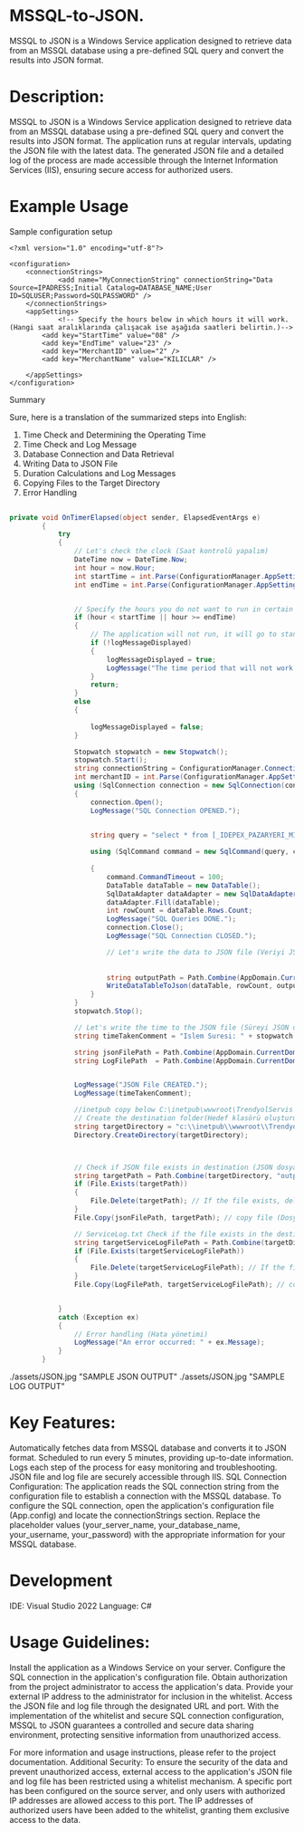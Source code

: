 # MSSQL-to-JSON.
MSSQL to JSON is a Windows Service application designed to retrieve data from an MSSQL database using a pre-defined SQL query and convert the results into JSON format.
 

 
# Description:
MSSQL to JSON is a Windows Service application designed to retrieve data from an MSSQL database using a pre-defined SQL query and convert the results into JSON format. The application runs at regular intervals, updating the JSON file with the latest data. The generated JSON file and a detailed log of the process are made accessible through the Internet Information Services (IIS), ensuring secure access for authorized users.

# Example Usage
Sample configuration setup
```
<?xml version="1.0" encoding="utf-8"?>
 
<configuration>
	<connectionStrings>
	 		<add name="MyConnectionString" connectionString="Data Source=IPADRESS;Initial Catalog=DATABASE_NAME;User ID=SQLUSER;Password=SQLPASSWORD" />
	</connectionStrings>
	<appSettings>
			<!-- Specify the hours below in which hours it will work. (Hangi saat aralıklarında çalışacak ise aşağıda saatleri belirtin.)-->
		<add key="StartTime" value="08" />
		<add key="EndTime" value="23" />
		<add key="MerchantID" value="2" />
		<add key="MerchantName" value="KILICLAR" />
		
	</appSettings>
</configuration>
```

 
Summary

 
 Sure, here is a translation of the summarized steps into English:

1. Time Check and Determining the Operating Time
2. Time Check and Log Message
3. Database Connection and Data Retrieval
4. Writing Data to JSON File
5. Duration Calculations and Log Messages
6. Copying Files to the Target Directory
7. Error Handling

```csharp
 
private void OnTimerElapsed(object sender, ElapsedEventArgs e)
        {
            try
            {
                // Let's check the clock (Saat kontrolü yapalım)
                DateTime now = DateTime.Now;
                int hour = now.Hour;
                int startTime = int.Parse(ConfigurationManager.AppSettings["StartTime"]);
                int endTime = int.Parse(ConfigurationManager.AppSettings["EndTime"]);


                // Specify the hours you do not want to run in certain time intervals here (Belirli saat aralıklarında çalışmasını istemediğiniz saatleri burada belirleyin )
                if (hour < startTime || hour >= endTime)
                {
                    // The application will not run, it will go to standby (Uygulama çalıştırılmayacak, beklemeye geçecek)
                    if (!logMessageDisplayed)
                    {
                        logMessageDisplayed = true;
                        LogMessage("The time period that will not work at certain time intervals. Current Time Waiting...(" + startTime +  endTime + ")");
                    }
                    return;
                }
                else
                {
                 
                    logMessageDisplayed = false;
                }

                Stopwatch stopwatch = new Stopwatch();
                stopwatch.Start();
                string connectionString = ConfigurationManager.ConnectionStrings["MyConnectionString"].ConnectionString;
                int merchantID = int.Parse(ConfigurationManager.AppSettings["MerchantID"]);
                using (SqlConnection connection = new SqlConnection(connectionString))
                {
                    connection.Open();
                    LogMessage("SQL Connection OPENED.");
                

                    string query = "select * from [_IDEPEX_PAZARYERI_MIKRODATA_fark]";

                    using (SqlCommand command = new SqlCommand(query, connection))
             
                    {
                        command.CommandTimeout = 100;
                        DataTable dataTable = new DataTable();
                        SqlDataAdapter dataAdapter = new SqlDataAdapter(command);
                        dataAdapter.Fill(dataTable);
                        int rowCount = dataTable.Rows.Count;
                        LogMessage("SQL Queries DONE.");
                        connection.Close();
                        LogMessage("SQL Connection CLOSED.");

                        // Let's write the data to JSON file (Veriyi JSON dosyasına yazalım)
                         
 
                        string outputPath = Path.Combine(AppDomain.CurrentDomain.BaseDirectory, "output_"+ merchantID + ".json");
                        WriteDataTableToJson(dataTable, rowCount, outputPath, stopwatch.Elapsed.TotalSeconds);
                    }
                }
                stopwatch.Stop();

                // Let's write the time to the JSON file (Süreyi JSON dosyasına yazalım)
                string timeTakenComment = "Islem Suresi: " + stopwatch.Elapsed.TotalSeconds ;

                string jsonFilePath = Path.Combine(AppDomain.CurrentDomain.BaseDirectory, "output_"+ merchantID +".json");
                string LogFilePath  = Path.Combine(AppDomain.CurrentDomain.BaseDirectory, "ServiceLog_" + merchantID + ".txt");


                LogMessage("JSON File CREATED.");
                LogMessage(timeTakenComment);

                //inetpub copy below C:\inetpub\wwwroot\TrendyolServis
                // Create the destination folder(Hedef klasörü oluşturun) (eğer yoksa)
                string targetDirectory = "c:\\inetpub\\wwwroot\\TrendyolServis";
                Directory.CreateDirectory(targetDirectory);



                // Check if JSON file exists in destination (JSON dosyasının hedefte var olup olmadığını kontrol edin)
                string targetPath = Path.Combine(targetDirectory, "output_" + merchantID + ".json");
                if (File.Exists(targetPath))
                {
                    File.Delete(targetPath); // If the file exists, delete it (Dosya varsa silin)
                }
                File.Copy(jsonFilePath, targetPath); // copy file (Dosyayı kopyala)

                // ServiceLog.txt Check if the file exists in the destination (dosyasının hedefte var olup olmadığını kontrol edin)
                string targetServiceLogFilePath = Path.Combine(targetDirectory, "ServiceLog_" + merchantID + ".txt");
                if (File.Exists(targetServiceLogFilePath))
                {
                    File.Delete(targetServiceLogFilePath); // If the file exists, delete it(Dosya varsa silin)
                }
                File.Copy(LogFilePath, targetServiceLogFilePath); // copy file (Dosyayı kopyala)


            }
            catch (Exception ex)
            {
                // Error handling (Hata yönetimi)
                LogMessage("An error occurred: " + ex.Message);
            }
        }
```
 

./assets/JSON.jpg "SAMPLE JSON OUTPUT"
./assets/JSON.jpg "SAMPLE LOG OUTPUT"

# Key Features:

Automatically fetches data from MSSQL database and converts it to JSON format.
Scheduled to run every 5 minutes, providing up-to-date information.
Logs each step of the process for easy monitoring and troubleshooting.
JSON file and log file are securely accessible through IIS.
SQL Connection Configuration: The application reads the SQL connection string from the configuration file to establish a connection with the MSSQL database. To configure the SQL connection, open the application's configuration file (App.config) and locate the connectionStrings section. Replace the placeholder values (your_server_name, your_database_name, your_username, your_password) with the appropriate information for your MSSQL database.

# Development 
IDE: Visual Studio 2022 Language: C#

# Usage Guidelines:

Install the application as a Windows Service on your server.
Configure the SQL connection in the application's configuration file.
Obtain authorization from the project administrator to access the application's data.
Provide your external IP address to the administrator for inclusion in the whitelist.
Access the JSON file and log file through the designated URL and port.
With the implementation of the whitelist and secure SQL connection configuration, MSSQL to JSON guarantees a controlled and secure data sharing environment, protecting sensitive information from unauthorized access.

For more information and usage instructions, please refer to the project documentation. Additional Security: To ensure the security of the data and prevent unauthorized access, external access to the application's JSON file and log file has been restricted using a whitelist mechanism. A specific port has been configured on the source server, and only users with authorized IP addresses are allowed access to this port. The IP addresses of authorized users have been added to the whitelist, granting them exclusive access to the data.
